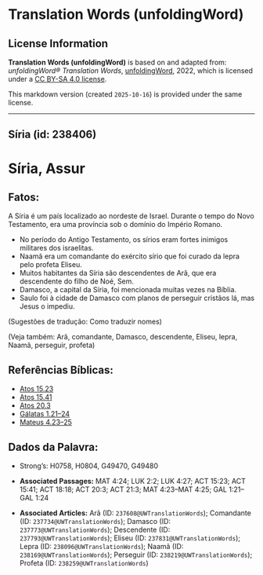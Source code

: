 # Translation Words (unfoldingWord)

## License Information

**Translation Words (unfoldingWord)** is based on and adapted from: _unfoldingWord® Translation Words_, [unfoldingWord](https://unfoldingword.org/utw), 2022, which is licensed under a [CC BY-SA 4.0 license](https://creativecommons.org/licenses/by-sa/4.0/legalcode.en).

This markdown version (created `2025-10-16`) is provided under the same license.



--------------------------------

## Síria (id: 238406)

Síria, Assur
============

Fatos:
------

A Síria é um país localizado ao nordeste de Israel. Durante o tempo do Novo Testamento, era uma província sob o domínio do Império Romano.

* No período do Antigo Testamento, os sírios eram fortes inimigos militares dos israelitas.
* Naamã era um comandante do exército sírio que foi curado da lepra pelo profeta Eliseu.
* Muitos habitantes da Síria são descendentes de Arã, que era descendente do filho de Noé, Sem.
* Damasco, a capital da Síria, foi mencionada muitas vezes na Bíblia.
* Saulo foi à cidade de Damasco com planos de perseguir cristãos lá, mas Jesus o impediu.

(Sugestões de tradução: Como traduzir nomes)

(Veja também: Arã, comandante, Damasco, descendente, Eliseu, lepra, Naamã, perseguir, profeta)

Referências Bíblicas:
---------------------

* [Atos 15\.23](https://ref.ly/Acts15:23)
* [Atos 15\.41](https://ref.ly/Acts15:41)
* [Atos 20\.3](https://ref.ly/Acts20:3)
* [Gálatas 1\.21–24](https://ref.ly/Gal1:21-Gal1:24)
* [Mateus 4\.23–25](https://ref.ly/Matt4:23-Matt4:25)

Dados da Palavra:
-----------------

* Strong’s: H0758, H0804, G49470, G49480

* **Associated Passages:** MAT 4:24; LUK 2:2; LUK 4:27; ACT 15:23; ACT 15:41; ACT 18:18; ACT 20:3; ACT 21:3; MAT 4:23–MAT 4:25; GAL 1:21–GAL 1:24
* **Associated Articles:** Arã (ID: `237608@UWTranslationWords`); Comandante (ID: `237734@UWTranslationWords`); Damasco (ID: `237773@UWTranslationWords`); Descendente (ID: `237793@UWTranslationWords`); Eliseu (ID: `237831@UWTranslationWords`); Lepra (ID: `238096@UWTranslationWords`); Naamã (ID: `238169@UWTranslationWords`); Perseguir (ID: `238219@UWTranslationWords`); Profeta (ID: `238259@UWTranslationWords`)

